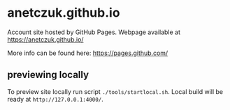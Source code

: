 # anetczuk.github.io

Account site hosted by GitHub Pages. Webpage available at https://anetczuk.github.io/

More info can be found here: https://pages.github.com/


## previewing locally

To preview site locally run script `./tools/startlocal.sh`. Local build will be ready at `http://127.0.0.1:4000/`.